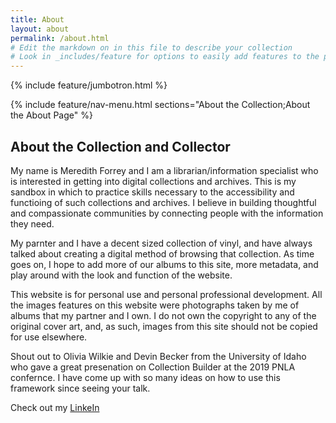 ```yaml
---
title: About
layout: about
permalink: /about.html
# Edit the markdown on in this file to describe your collection
# Look in _includes/feature for options to easily add features to the page
---
```


{% include feature/jumbotron.html %}

{% include feature/nav-menu.html sections="About the Collection;About the About Page" %}

## About the Collection and Collector

My name is Meredith Forrey and I am a librarian/information specialist who is interested in getting into digital collections and archives.  This is my sandbox in which to practice skills necessary to the accessibility and functioing of such collections and archives.  I believe in building thoughtful and compassionate communities by connecting people with the information they need.  

My parnter and I have a decent sized collection of vinyl, and have always talked about creating a digital method of browsing that collection.  As time goes on, I hope to add more of our albums to this site, more metadata, and play around with the look and function of the website.

This website is for personal use and personal professional development.  All the images features on this website were photographs taken by me of albums that my partner and I own.  I do not own the copyright to any of the original cover art, and, as such, images from this site should not be copied for use elsewhere.  

Shout out to Olivia Wilkie and Devin Becker from the University of Idaho who gave a great presenation on Collection Builder at the 2019 PNLA confernce.  I have come up with so many ideas on how to use this framework since seeing your talk.  

Check out my <a href="www.linkedin.com/in/meredith-forrey ">LinkeIn </a> 
